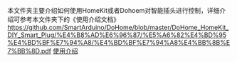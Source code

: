 本文件夹主要介绍如何使用HomeKit或者Dohoem对智能插头进行控制，详细介绍可参考本文件夹下的《使用介绍文档》
https://github.com/SmartArduino/DoHome/blob/master/DoHome_HomeKit_DIY_Smart_Plug/%E4%B8%AD%E6%96%87/%E5%A6%82%E4%BD%95%E4%BD%BF%E7%94%A8/%E4%BD%BF%E7%94%A8%E4%BB%8B%E7%BB%8D.pdf
[使用介绍](https://github.com/SmartArduino/DoHome/blob/master/DoHome_HomeKit_DIY_Smart_Plug/%E4%B8%AD%E6%96%87/%E5%A6%82%E4%BD%95%E4%BD%BF%E7%94%A8/%E4%BD%BF%E7%94%A8%E4%BB%8B%E7%BB%8D.pdf)
